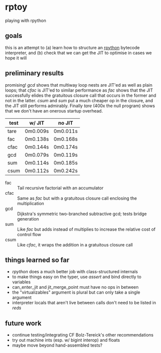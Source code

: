 # rptoy
playing with rpython

## goals
this is an attempt to (a) learn how to structure an [rpython](https://rpython.readthedocs.io/en/latest/) bytecode interpreter, and (b) check that we can get the JIT to optimise in cases we hope it will

## preliminary results
promising! *gcd* shows that multiway loop nests are JIT'ed as well as plain loops; that *cfac* is JIT'ed to similar performance as *fac* shows that the JIT successfully elides
the gratuitous closure call that occurs in the former and not in the latter. *csum* and *sum* put a much cheaper op in the closure, and the JIT still performs admirably. Finally *tare*
(400x the null program) shows that we don't have an onerous startup overhead.

| test  | w/ JIT | no JIT |
| ------------- | ------------- | -------- |
| tare | 0m0.009s | 0m0.011s |
| fac  | 0m0.138s | 0m0.168s |
| cfac | 0m0.144s | 0m0.174s |
| gcd | 0m0.079s | 0m0.119s |
| sum | 0m0.114s | 0m0.185s |
| csum | 0m0.112s | 0m0.242s |

<dl>
  <dt>fac</dt>
  <dd>Tail recursive factorial with an accumulator</dd>
  <dt>cfac</dt>
  <dd>Same as <em>fac</em> but with a gratuitous closure call enclosing the multiplication</dd>
  <dt>gcd</dt>
  <dd>Dijkstra's symmetric two-branched subtractive gcd; tests bridge generation</dd>
  <dt>sum</dt>
  <dd>Like <em>fac</em> but adds instead of multiplies to increase the relative cost of control flow</dd>
  <dt>csum</dt>
  <dd>Like <em>cfac</em>, it wraps the addition in a gratuitous closure call</dd>
</dl>

## things learned so far
- *rpython* does a much better job with class-structured internals
- to make things easy on the typer, use *assert* and bind directly to variables
- can_enter_jit and jit_merge_point must have no ops in between
- the "virtualizables" argument is plural but can only take a single argument
- interpreter locals that aren't live between calls don't need to be listed in *reds*

## future work
- continue testing/integrating CF Bolz-Tereick's other recommendations
- try out machine ints (esp. w/ bigint interop) and floats
- maybe move beyond hand-assembled tests?
